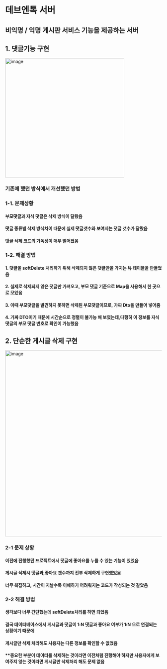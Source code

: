 # 데브엔톡 서버

## 비익명 / 익명 게시판 서비스 기능을 제공하는 서버

## 1. 댓글기능 구현

<img width="383" alt="image" src="https://github.com/user-attachments/assets/cfdefdb6-71b0-4fcf-a7f0-4bd8ed5857bc" />


### 기존에 했던 방식에서 개선했던 방법



### 1-1. 문제상황

#### 부모댓글과 자식 댓글은 삭제 방식이 달랐음
#### 댓글 종류별 삭제 방식차이 때문에 실제 댓글갯수와 보여지는 댓글 갯수가 달랐음
#### 댓글 삭제 코드의 가독성이 매우 떨어졌음

### 1-2. 해결 방법

#### 1. 댓글을 softDelete 처리하기 위해 삭제되지 않은 댓글만을 가지는 뷰 테이블을 만들었음
#### 2. 실제로 삭제되지 않은 댓글만 가져오고, 부모 댓글 기준으로 Map을 사용해서 한 곳으로 모았음
#### 3. 이때 부모댓글을 발견하지 못하면 삭제된 부모댓글이므로, 가짜 Dto을 만들어 넣어줌
#### 4. 가짜 DTO이기 때문에 시간순으로 정렬이 불가능 해 보였는데,다행히 이 정보를 자식 댓글의 부모 댓글 번호로 확인이 가능했음


## 2. 단순한 게시글 삭제 구현


<img width="597" alt="image" src="https://github.com/user-attachments/assets/67dbc14b-91f5-408b-ba5e-7874aa5add7f" />




### 2-1 문제 상황

#### 이전에 진행했던 프로젝트에서 댓글에 좋아요를 누를 수 있는 기능이 있었음
#### 게시글 삭제시 댓글과,좋아요 갯수까지 전부 삭제하게 구현했었음
#### 너무 복잡하고, 시간이 지날수록 이해하기 어려워지는 코드가 작성되는 것 같았음


### 2-2 해결 방법

#### 생각보다 너무 간단했는데 softDelete처리를 하면 되었음
#### 결국 데이터베이스에서 게시글과 댓글이 1:N 댓글과 좋아요 여부가 1:N 으로 연결되는 상황이기 때문에
#### 게시글만 삭제 처리해도 사용자는 다른 정보를 확인할 수 없었음
#### **중요한 부분이 데이터를 삭제하는 것이라면 이전처럼 진행해야 하지만 사용자에게 보여주지 않는 것이라면 게시글만 삭제처리 해도 문제 없음



